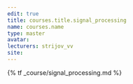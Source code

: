 ```yaml
---
edit: true
title: courses.title.signal_processing
name: courses.name
type: master
avatar:
lecturers: strijov_vv
site: 
---
```


{% tf _course/signal_processing.md %}